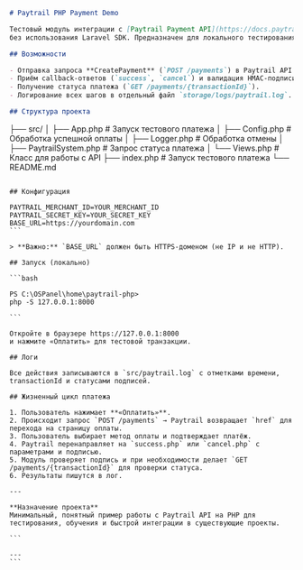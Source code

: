
```markdown
# Paytrail PHP Payment Demo

Тестовый модуль интеграции с [Paytrail Payment API](https://docs.paytrail.com/) на **чистом PHP**  
без использования Laravel SDK. Предназначен для локального тестирования и отладки логики оплаты.

## Возможности

- Отправка запроса **CreatePayment** (`POST /payments`) в Paytrail API.
- Приём callback-ответов (`success`, `cancel`) и валидация HMAC-подписи.
- Получение статуса платежа (`GET /payments/{transactionId}`).
- Логирование всех шагов в отдельный файл `storage/logs/paytrail.log`.

## Структура проекта

```

├── src/
│   ├── App.php              # Запуск тестового платежа
│   ├── Config.php           # Обработка успешной оплаты
│   ├── Logger.php           # Обработка отмены
│   ├── PaytrailSystem.php   # Запрос статуса платежа
│   └── Views.php            # Класс для работы с API
├── index.php          # Запуск тестового платежа
└── README.md

````

## Конфигурация

PAYTRAIL_MERCHANT_ID=YOUR_MERCHANT_ID
PAYTRAIL_SECRET_KEY=YOUR_SECRET_KEY
BASE_URL=https://yourdomain.com
```

> **Важно:** `BASE_URL` должен быть HTTPS-доменом (не IP и не HTTP).

## Запуск (локально)

```bash

PS C:\OSPanel\home\paytrail-php>
php -S 127.0.0.1:8000 

```

Откройте в браузере https://127.0.0.1:8000
и нажмите «Оплатить» для тестовой транзакции.

## Логи

Все действия записываются в `src/paytrail.log` с отметками времени, transactionId и статусами подписей.

## Жизненный цикл платежа

1. Пользователь нажимает **«Оплатить»**.
2. Происходит запрос `POST /payments` → Paytrail возвращает `href` для перехода на страницу оплаты.
3. Пользователь выбирает метод оплаты и подтверждает платёж.
4. Paytrail перенаправляет на `success.php` или `cancel.php` с параметрами и подписью.
5. Модуль проверяет подпись и при необходимости делает `GET /payments/{transactionId}` для проверки статуса.
6. Результаты пишутся в лог.

---

**Назначение проекта**
Минимальный, понятный пример работы с Paytrail API на PHP для тестирования, обучения и быстрой интеграции в существующие проекты.

```

---
```
